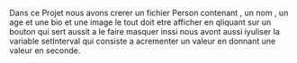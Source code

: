 Dans ce Projet nous avons crerer un fichier Person contenant , un nom , un age et une bio et une image 
le tout doit etre afficher en qliquant sur un bouton qui sert aussit a le faire masquer
inssi nous avont aussi iyuliser la variable setInterval qui consiste a acrementer un valeur en donnant une valeur en seconde.
